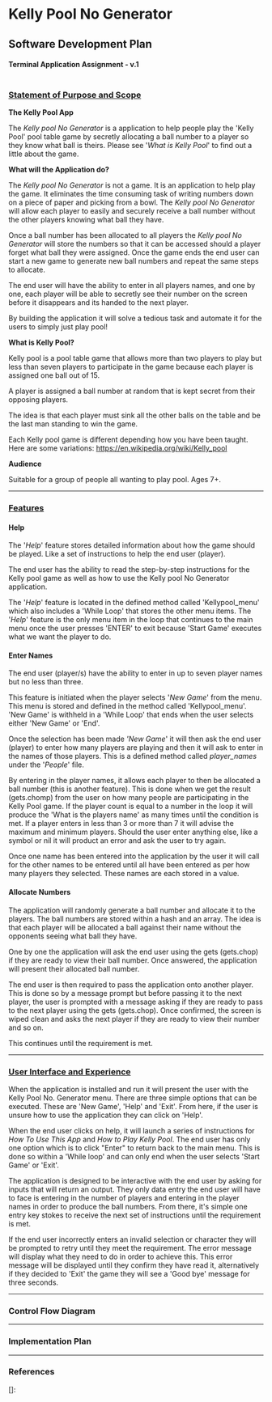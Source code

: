 # Kelly Pool No Generator

## Software Development Plan

#### Terminal Application Assignment - v.1

![]()

### <u>Statement of Purpose and Scope</u>

**The Kelly Pool App**

The *Kelly pool No Generator* is a application to help people play the 'Kelly Pool' pool table game by secretly allocating a ball number to a player so they know what ball is theirs. Please see '*What is Kelly Pool*' to find out a little about the game.

**What will the Application do?**

The *Kelly pool No Generator* is not a game. It is an application to help play the game. It eliminates the time consuming task of writing numbers down on a piece of paper and picking from a bowl. The *Kelly pool No Generator* will allow each player to easily and securely receive a ball number without the other players knowing what ball they have.

Once a ball number has been allocated to all players the *Kelly pool No Generator* will store the numbers so that it can be accessed should a player forget what ball they were assigned. Once the game ends the end user can start a new game to generate new ball numbers and repeat the same steps to allocate.

The end user will have the ability to enter in all players names, and one by one, each player will be able to secretly see their number on the screen before it disappears and its handed to the next player. 

By building the application it will solve a tedious task and automate it for the users to simply just play pool!

**What is Kelly Pool?**

Kelly pool is a pool table game that allows more than two players to play but less than seven players to participate in the game because each player is assigned one ball out of 15.

A player is assigned a ball number at random that is kept secret from their opposing players. 

The idea is that each player must sink all the other balls on the table and be the last man standing to win the game.

Each Kelly pool game is different depending how you have been taught. Here are some variations: https://en.wikipedia.org/wiki/Kelly_pool

**Audience** 

Suitable for a group of people all wanting to play pool. Ages 7+.

------

### <u>Features</u>

#### Help

The '*Help*' feature stores detailed information about how the game should be played. Like a set of instructions to help the end user (player).

The end user has the ability to read the step-by-step instructions for the Kelly pool game as well as how to use the Kelly pool No Generator application.

The '*Help*' feature is located in the defined method called 'Kellypool_menu' which also includes a 'While Loop' that stores the other menu items. The '*Help*' feature is the only menu item in the loop that continues to the main menu once the user presses 'ENTER' to exit because 'Start Game' executes what we want the player to do.

#### Enter Names

The end user (player/s) have the ability to enter in up to seven player names but no less than three.

This feature is initiated when the player selects '*New Game*' from the menu. This menu is stored and defined in the method called 'Kellypool_menu'. 'New Game' is withheld in a 'While Loop' that ends when the user selects either 'New Game' or 'End'.

Once the selection has been made *'New Game*' it will then ask the end user (player) to enter how many players are playing and then it will ask to enter in the names of those players. This is a defined method called *player_names* under the '*People*' file.

By entering in the player names, it allows each player to then be allocated a ball number (this is another feature). This is done when we get the result (gets.chomp) from the user on how many people are participating in the Kelly Pool game. If the player count is equal to a number in the loop it will produce the 'What is the players name' as many times until the condition is met. If a player enters in less than 3 or more than 7 it will advise the maximum and minimum players. Should the user enter anything else, like a symbol or nil it will product an error and ask the user to try again.

Once one name has been entered into the application by the user it will call for the other names to be entered until all have been entered as per how many players they selected. These names are each stored in a value. 

#### Allocate Numbers

The application will randomly generate a ball number and allocate it to the players. The ball numbers are stored within a hash and an array. The idea is that each player will be allocated a ball against their name without the opponents seeing what ball they have. 

One by one the application will ask the end user using the gets (gets.chop) if they are ready to view their ball number. Once answered, the application will present their allocated ball number. 

The end user is then required to pass the application onto another player. This is done so by a message prompt but before passing it to the next player, the user is prompted with a message asking if they are ready to pass to the next player using the gets (gets.chop). Once confirmed, the screen is wiped clean and asks the next player if they are ready to view their number and so on. 

This continues until the requirement is met. 



------

### <u>User Interface and Experience</u>

When the application is installed and run it will present the user with the Kelly Pool No. Generator menu. There are three simple options that can be executed. These are 'New Game', 'Help' and 'Exit'. From here, if the user is unsure how to use the application they can click on 'Help'. 

When the end user clicks on help, it will launch a series of instructions for *How To Use This App* and *How to Play Kelly Pool*.  The end user has only one option which is to click "Enter" to return back to the main menu. This is done so within a 'While loop' and can only end when the user selects 'Start Game' or 'Exit'.

The application is designed to be interactive with the end user by asking for inputs that will return an output. They only data entry the end user will have to face is entering in the number of players and  entering in the player names in order to produce the ball numbers. From there, it's simple one entry key stokes to receive the next set of instructions until the requirement is met. 

If the end user incorrectly enters an invalid selection or character they will be prompted to retry until they meet the requirement. The error message will display what they need to do in order to achieve this. This error message will be displayed until they confirm they have read it, alternatively if they decided to 'Exit' the game they will see a 'Good bye' message for three seconds.



------

### Control Flow Diagram



------

### Implementation Plan





------

### **References**

[]: 

